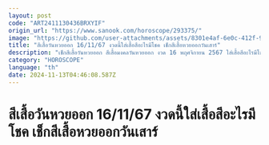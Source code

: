 ```yaml
---
layout: post
code: "ART2411130436BRXYIF"
origin_url: "https://www.sanook.com/horoscope/293375/"
image: "https://github.com/user-attachments/assets/8301e4af-6e0c-412f-9feb-788fded3054a"
title: "สีเสื้อวันหวยออก 16/11/67 งวดนี้ใส่เสื้อสีอะไรมีโชค เช็กสีเสื้อหวยออกวันเสาร์"
description: "เช็กสีเสื้อวันหวยออก สีเสื้อมงคลวันหวยออก งวด 16 พฤศจิกายน 2567 ใส่เสื้อสีอะไรมีโชค "
category: "HOROSCOPE"
language: "th"
date: 2024-11-13T04:46:08.587Z
---
```


# สีเสื้อวันหวยออก 16/11/67 งวดนี้ใส่เสื้อสีอะไรมีโชค เช็กสีเสื้อหวยออกวันเสาร์